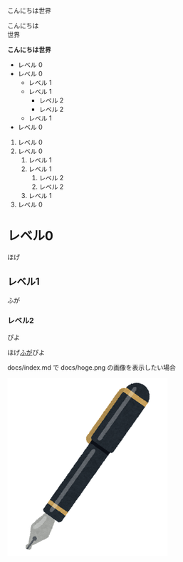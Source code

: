 こんにちは世界

こんにちは  
世界

**こんにちは世界**

- レベル 0
- レベル 0
  - レベル 1
  - レベル 1
    - レベル 2 
    - レベル 2
  - レベル 1
- レベル 0

1. レベル 0
1. レベル 0
   1. レベル 1 
   1. レベル 1
      1. レベル 2 
      1. レベル 2
   1. レベル 1
1. レベル 0

# レベル0

ほげ

## レベル1

ふが

### レベル2

ぴよ

ほげ[ふが](https://github.com/)ぴよ

docs/index.md で docs/hoge.png の画像を表示したい場合

![ほげ](./hoge.png)
